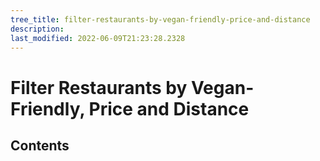 ```yaml
---
tree_title: filter-restaurants-by-vegan-friendly-price-and-distance
description: 
last_modified: 2022-06-09T21:23:28.2328
---
```


# Filter Restaurants by Vegan-Friendly, Price and Distance

## Contents
